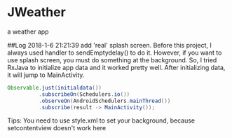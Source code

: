 # JWeather
a weather app


##Log
2018-1-6 21:21:39 add 'real' splash screen.
Before this project, I always used handler to sendEmptydelay() to do it. However, if you want to use splash screen, you must 
do something at the background. So, I tried RxJava to initialize app data and it worked pretty well. After initializing data, it will jump
to MainActivity.
```java
Observable.just(initialdata())
          .subscribeOn(Schedulers.io())
          .observeOn(AndroidSchedulers.mainThread())
          .subscribe(result -> MainActivity());
```
Tips: You need to use style.xml to set your background, because setcontentview doesn't work here